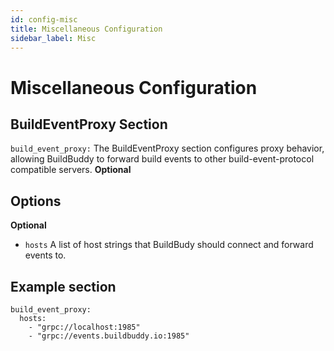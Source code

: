 ```yaml
---
id: config-misc
title: Miscellaneous Configuration
sidebar_label: Misc
---
```


# Miscellaneous Configuration

## BuildEventProxy Section

`build_event_proxy:` The BuildEventProxy section configures proxy behavior, allowing BuildBuddy to forward build events to other build-event-protocol compatible servers. **Optional**

## Options

**Optional**

- `hosts` A list of host strings that BuildBudy should connect and forward events to.

## Example section

```
build_event_proxy:
  hosts:
    - "grpc://localhost:1985"
    - "grpc://events.buildbuddy.io:1985"
```

